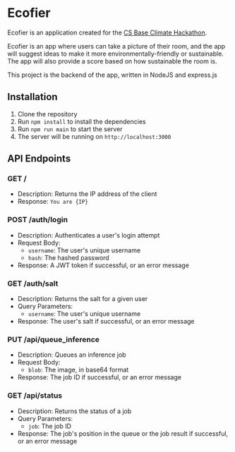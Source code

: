 # Ecofier

Ecofier is an application created for the [CS Base Climate Hackathon](https://csbase-climatehack.devpost.com).

Ecofier is an app where users can take a picture of their room, and the app will suggest ideas to make it more
environmentally-friendly or sustainable. The app will also provide a score based on how sustainable the room is.

This project is the backend of the app, written in NodeJS and express.js

## Installation
1. Clone the repository
2. Run `npm install` to install the dependencies
3. Run `npm run main` to start the server
4. The server will be running on `http://localhost:3000`

## API Endpoints

### GET /

- Description: Returns the IP address of the client
- Response: `You are {IP}`

### POST /auth/login

- Description: Authenticates a user's login attempt
- Request Body:
    - `username`: The user's unique username
    - `hash`: The hashed password
- Response: A JWT token if successful, or an error message

### GET /auth/salt

- Description: Returns the salt for a given user
- Query Parameters:
    - `username`: The user's unique username
- Response: The user's salt if successful, or an error message

### PUT /api/queue_inference

- Description: Queues an inference job
- Request Body:
    - `blob`: The image, in base64 format
- Response: The job ID if successful, or an error message

### GET /api/status

- Description: Returns the status of a job
- Query Parameters:
    - `job`: The job ID
- Response: The job's position in the queue or the job result if successful, or an error message